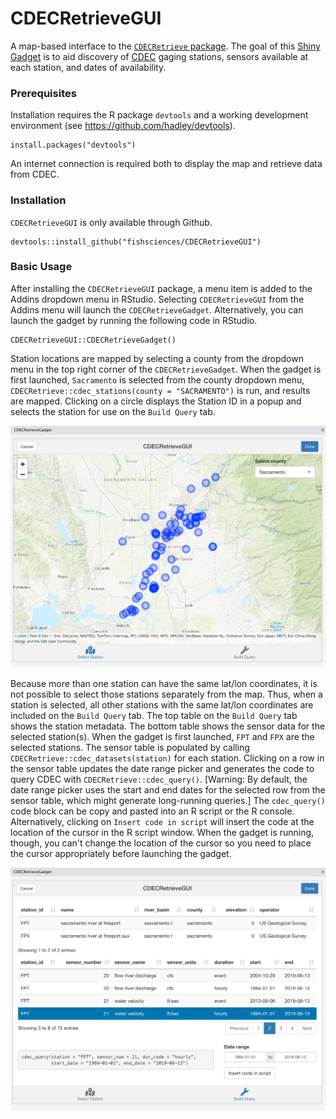 # CDECRetrieveGUI

A map-based interface to the [`CDECRetrieve` package](https://github.com/FlowWest/CDECRetrieve). The goal of this [Shiny Gadget](https://shiny.rstudio.com/articles/gadgets.html) is to aid discovery of [CDEC](http://cdec.water.ca.gov) gaging stations, sensors available at each station, and dates of availability.

### Prerequisites

Installation requires the R package `devtools` and a working development environment (see https://github.com/hadley/devtools).

```
install.packages("devtools")
```

An internet connection is required both to display the map and retrieve data from CDEC. 

### Installation

`CDECRetrieveGUI` is only available through Github.

```
devtools::install_github("fishsciences/CDECRetrieveGUI")
```

### Basic Usage

After installing the `CDECRetrieveGUI` package, a menu item is added to the Addins dropdown menu in RStudio. Selecting `CDECRetrieveGUI` from the Addins menu will launch the `CDECRetrieveGadget`. Alternatively, you can launch the gadget by running the following code in RStudio.

```
CDECRetrieveGUI::CDECRetrieveGadget()
```

Station locations are mapped by selecting a county from the dropdown menu in the top right corner of the `CDECRetrieveGadget`. When the gadget is first launched, `Sacramento` is selected from the county dropdown menu,  `CDECRetrieve::cdec_stations(county = "SACRAMENTO")` is run, and results are mapped. Clicking on a circle displays the Station ID in a popup and selects the station for use on the `Build Query` tab. 

![](docs/img/SelectStation.png)

Because more than one station can have the same lat/lon coordinates, it is not possible to select those stations separately from the map. Thus, when a station is selected, all other stations with the same lat/lon coordinates are included on the `Build Query` tab. The top table on the `Build Query` tab shows the station metadata. The bottom table shows the sensor data for the selected station(s). When the gadget is first launched, `FPT` and `FPX` are the selected stations. The sensor table is populated by calling `CDECRetrieve::cdec_datasets(station)` for each station. 
Clicking on a row in the sensor table updates the date range picker and generates the code to query CDEC with `CDECRetrieve::cdec_query()`. [Warning: By default, the date range picker uses the start and end dates for the selected row from the sensor table, which might generate long-running queries.] The `cdec_query()` code block can be copy and pasted into an R script or the R console. Alternatively, clicking on `Insert code in script` will insert the code at the location of the cursor in the R script window. When the gadget is running, though, you can't change the location of the cursor so you need to place the cursor appropriately before launching the gadget.   

![](docs/img/BuildQuery.png)


